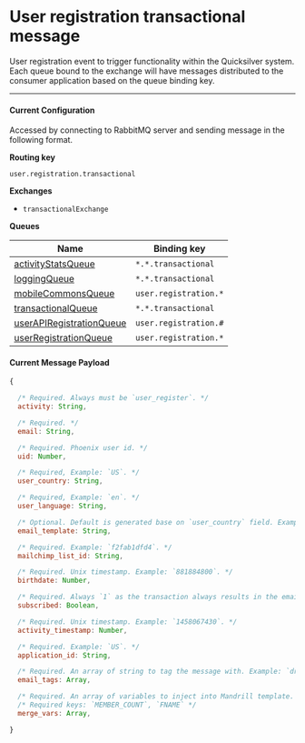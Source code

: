 # User registration transactional message

User registration event to trigger functionality within the Quicksilver system. Each queue bound to the exchange will have messages distributed to the consumer application based on the queue binding key.

----

#### Current Configuration
Accessed by connecting to RabbitMQ server and sending message in the following format.

**Routing key**

`user.registration.transactional`

**Exchanges**
- `transactionalExchange`

**Queues**

| Name                                                              | Binding key           |
| ----------------------------------------------------------------- | ----------------------|
| [activityStatsQueue](../queues/activityStatsQueue.md)             |  `*.*.transactional`  |
| [loggingQueue](../queues/loggingQueue.md)                         |  `*.*.transactional`  |
| [mobileCommonsQueue](../queues/mobileCommonsQueue.md)             |  `user.registration.*`|
| [transactionalQueue](../queues/transactionalQueue.md)             |  `*.*.transactional`  |
| [userAPIRegistrationQueue](../queues/userAPIRegistrationQueue.md) |  `user.registration.#`|
| [userRegistrationQueue](../queues/userRegistrationQueue.md)       |  `user.registration.*`|

#### Current Message Payload

```js
{

  /* Required. Always must be `user_register`. */
  activity: String,

  /* Required. */
  email: String,

  /* Required. Phoenix user id. */
  uid: Number,

  /* Required, Example: `US`. */
  user_country: String,

  /* Required, Example: `en`. */
  user_language: String,

  /* Optional. Default is generated base on `user_country` field. Example: `mb-user-register-US`. */
  email_template: String,

  /* Required. Example: `f2fab1dfd4`. */
  mailchimp_list_id: String,

  /* Required. Unix timestamp. Example: `881884800`. */
  birthdate: Number,

  /* Required. Always `1` as the transaction always results in the email address being subscribed. */
  subscribed: Boolean,

  /* Required. Unix timestamp. Example: `1458067430`. */
  activity_timestamp: Number,

  /* Required. Example: `US`. */
  application_id: String,

  /* Required. An array of string to tag the message with. Example: `drupal_user_register`. */
  email_tags: Array,

  /* Required. An array of variables to inject into Mandrill template. */
  /* Required keys: `MEMBER_COUNT`, `FNAME` */
  merge_vars: Array,

}
```
